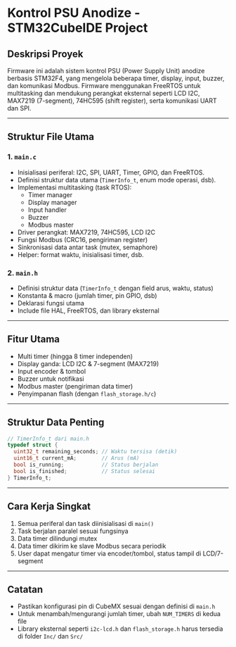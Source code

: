 # Kontrol PSU Anodize - STM32CubeIDE Project

## Deskripsi Proyek
Firmware ini adalah sistem kontrol PSU (Power Supply Unit) anodize berbasis STM32F4, yang mengelola beberapa timer, display, input, buzzer, dan komunikasi Modbus. Firmware menggunakan FreeRTOS untuk multitasking dan mendukung perangkat eksternal seperti LCD I2C, MAX7219 (7-segment), 74HC595 (shift register), serta komunikasi UART dan SPI.

---

## Struktur File Utama

### 1. `main.c`
- Inisialisasi periferal: I2C, SPI, UART, Timer, GPIO, dan FreeRTOS.
- Definisi struktur data utama (`TimerInfo_t`, enum mode operasi, dsb).
- Implementasi multitasking (task RTOS):
  - Timer manager
  - Display manager
  - Input handler
  - Buzzer
  - Modbus master
- Driver perangkat: MAX7219, 74HC595, LCD I2C
- Fungsi Modbus (CRC16, pengiriman register)
- Sinkronisasi data antar task (mutex, semaphore)
- Helper: format waktu, inisialisasi timer, dsb.

### 2. `main.h`
- Definisi struktur data (`TimerInfo_t` dengan field arus, waktu, status)
- Konstanta & macro (jumlah timer, pin GPIO, dsb)
- Deklarasi fungsi utama
- Include file HAL, FreeRTOS, dan library eksternal

---

## Fitur Utama
- Multi timer (hingga 8 timer independen)
- Display ganda: LCD I2C & 7-segment (MAX7219)
- Input encoder & tombol
- Buzzer untuk notifikasi
- Modbus master (pengiriman data timer)
- Penyimpanan flash (dengan `flash_storage.h/c`)

---

## Struktur Data Penting
```c
// TimerInfo_t dari main.h
typedef struct {
  uint32_t remaining_seconds; // Waktu tersisa (detik)
  uint16_t current_mA;        // Arus (mA)
  bool is_running;            // Status berjalan
  bool is_finished;           // Status selesai
} TimerInfo_t;
```

---

## Cara Kerja Singkat
1. Semua periferal dan task diinisialisasi di `main()`
2. Task berjalan paralel sesuai fungsinya
3. Data timer dilindungi mutex
4. Data timer dikirim ke slave Modbus secara periodik
5. User dapat mengatur timer via encoder/tombol, status tampil di LCD/7-segment

---

## Catatan
- Pastikan konfigurasi pin di CubeMX sesuai dengan definisi di `main.h`
- Untuk menambah/mengurangi jumlah timer, ubah `NUM_TIMERS` di kedua file
- Library eksternal seperti `i2c-lcd.h` dan `flash_storage.h` harus tersedia di folder `Inc/` dan `Src/`
